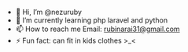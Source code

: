 - 👋 Hi, I’m @nezuruby
- 🌱 I’m currently learning php laravel and python
- 📫 How to reach me Email: rubinarai31@gmail.com  
- ⚡ Fun fact: can fit in kids clothes >_<

<!---
nezuruby/nezuruby is a ✨ special ✨ repository because its `README.md` (this file) appears on your GitHub profile.
You can click the Preview link to take a look at your changes.
--->
